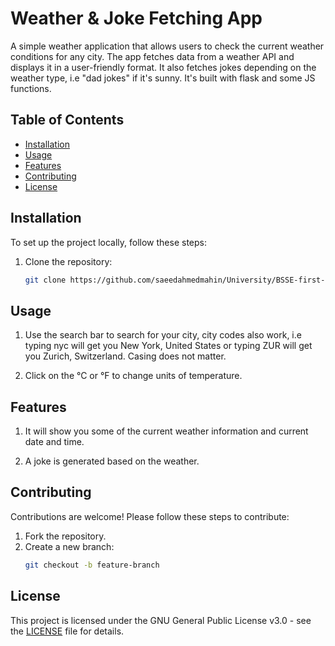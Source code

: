 # Weather & Joke Fetching App

A simple weather application that allows users to check the current weather conditions for any city. The app fetches data from a weather API and displays it in a user-friendly format. It also fetches jokes depending on the weather type, i.e "dad jokes" if it's sunny. It's built with flask and some JS functions.

## Table of Contents
- [Installation](#installation)
- [Usage](#usage)
- [Features](#features)
- [Contributing](#contributing)
- [License](#license)


## Installation

To set up the project locally, follow these steps:

1. Clone the repository:
   ```bash
   git clone https://github.com/saeedahmedmahin/University/BSSE-first-year/personal-projects/weather-joke-app.git
   
## Usage

1. Use the search bar to search for your city, city codes also work, i.e typing nyc will get you New York, United States or typing ZUR will get you Zurich, Switzerland. Casing does not matter.

2. Click on the °C or °F to change units of temperature.

## Features 

1. It will show you some of the current weather information and current date and time.

2. A joke is generated based on the weather.

## Contributing

Contributions are welcome! Please follow these steps to contribute:

1. Fork the repository.
2. Create a new branch:
   ```bash
   git checkout -b feature-branch

## License

This project is licensed under the GNU General Public License v3.0 - see the [LICENSE](LICENSE) file for details.

